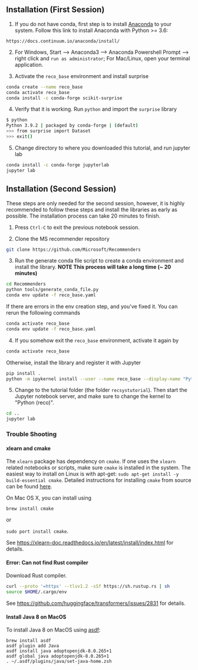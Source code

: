 
## Installation (First Session)
1. If you do not have conda, first step is to install [Anaconda](https://docs.continuum.io/anaconda/install/) to your system. Follow this link to install Anaconda with Python >= 3.6:
```
https://docs.continuum.io/anaconda/install/
```

2. For Windows, Start --> Anaconda3 --> Anaconda Powershell Prompt --> right click and `run as administrator`; For Mac/Linux, open your terminal application.

3. Activate the `reco_base` environment and install surprise
```bash
conda create --name reco_base
conda activate reco_base
conda install -c conda-forge scikit-surprise
```

4. Verify that it is working. Run `python` and import the `surprise` library
```bash
$ python
Python 3.9.2 | packaged by conda-forge | (default)
>>> from surprise import Dataset
>>> exit()
```

5. Change directory to where you downloaded this tutorial, and run jupyter lab
```bash
conda install -c conda-forge jupyterlab
jupyter lab
```

## Installation (Second Session)
These steps are only needed for the second session, however, it is highly recommended to follow these steps and install the libraries as early as possible. The installation process can take 20 minutes to finish.

1. Press `Ctrl-C` to exit the previous notebook session.

2. Clone the MS recommender repository
```bash
git clone https://github.com/Microsoft/Recommenders
```

3. Run the generate conda file script to create a conda environment and install the library. **NOTE This process will take a long time (~ 20 minutes)**

```bash
cd Recommenders
python tools/generate_conda_file.py
conda env update -f reco_base.yaml
```

If there are errors in the env creation step, and you've fixed it. You can rerun the following commands
```bash
conda activate reco_base
conda env update -f reco_base.yaml
```

4. If you somehow exit the `reco_base` environment, activate it again by 
```bash
conda activate reco_base
```

Otherwise, install the library and register it with Jupyter

```bash
pip install .
python -m ipykernel install --user --name reco_base --display-name "Python (reco)"
```

5. Change to the tutorial folder (the folder `recsystutorial`). Then start the Jupyter notebook server, and make sure to change the kernel to "Python (reco)".

```bash
cd ..
jupyter lab
```

### Trouble Shooting

#### xlearn and cmake
The `xlearn` package has dependency on `cmake`. If one uses the `xlearn` related notebooks or scripts, make sure `cmake` is installed in the system. The easiest way to install on Linux is with apt-get: `sudo apt-get install -y build-essential cmake`. Detailed instructions for installing `cmake` from source can be found [here](https://cmake.org/install/).

On Mac OS X, you can install using

```brew install cmake```

or

```sudo port install cmake```. 
    
See https://xlearn-doc.readthedocs.io/en/latest/install/index.html for details.
    
#### Error: Can not find Rust compiler
Download Rust compiler.

```bash
curl --proto '=https' --tlsv1.2 -sSf https://sh.rustup.rs | sh
source $HOME/.cargo/env
```
    
See https://github.com/huggingface/transformers/issues/2831 for details.

#### Install Java 8 on MacOS
  
To install Java 8 on MacOS using [asdf](https://github.com/halcyon/asdf-java):

    brew install asdf
    asdf plugin add Java
    asdf install java adoptopenjdk-8.0.265+1
    asdf global java adoptopenjdk-8.0.265+1
    . ~/.asdf/plugins/java/set-java-home.zsh



